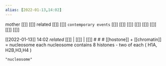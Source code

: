 ```yaml
---
alias: [2022-01-13,14:02]
---
```

 mother [[]] [[]]
 related [[]] [[]]
 `contemporary events` [[]] [[]] [[]] [[]] [[]] [[]] [[]] [[]]

[[2022-01-13]] 14:02 _related_ [[]] | [[]] | [[]] # # #
[[hostone]] + [[chromatin]] = nucleosome
each nucleosome contains 8 histones - two of each ( H1A, H2B,H3,H4 )
```query
"nucleosome"
```